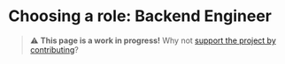 
# Choosing a role: Backend Engineer

> ⚠️ **This page is a work in progress!** Why not [support the project by contributing](https://github.com/openupthecloud/system)?